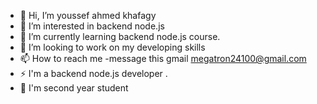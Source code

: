 - 👋 Hi, I’m youssef ahmed khafagy 
- 👀 I’m interested in backend node.js
- 🌱 I’m currently learning backend node.js course.
- 💞️ I’m looking to work on my developing skills
- 📫 How to reach me -message this gmail   megatron24100@gmail.com
- ⚡ I'm a backend node.js developer .
- 🏫 I'm second year student 
<!---
Jo2410/Jo2410 is a ✨ special ✨ repository because its `README.md` (this file) appears on your GitHub profile.
You can click the Preview link to take a look at your changes.
--->

